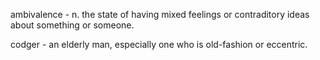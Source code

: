 ambivalence - n. the state of having mixed feelings or contraditory ideas about
something or someone.

codger - an elderly man, especially one who is old-fashion or eccentric.
